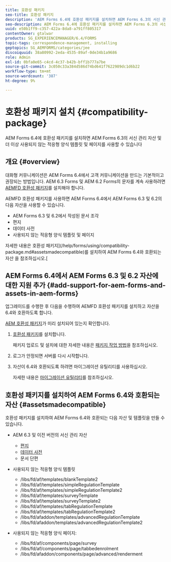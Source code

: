 ```yaml
---
title: 호환성 패키지
seo-title: 호환성 패키지
description: 'AEM Forms 6.4에 호환성 패키지를 설치하면 AEM Forms 6.3의 서신 관리 자산 및 더 이상 사용되지 않는 적응형 양식 템플릿 및 페이지를 사용할 수 있습니다 '
seo-description: AEM Forms 6.4에 호환성 패키지를 설치하면 AEM Forms 6.3의 서신 관리 자산 및 더 이상 사용되지 않는 적응형 양식 템플릿 및 페이지를 사용할 수 있습니다
uuid: e50b1ff9-c357-422a-8da8-a791ff805317
contentOwner: gtalwar
products: SG_EXPERIENCEMANAGER/6.4/FORMS
topic-tags: correspondence-management, installing
geptopics: SG_AEMFORMS/categories/jee
discoiquuid: 38a80992-2eda-4535-89af-0de34b1a9686
role: Admin
exl-id: 0bfa0e65-c4cd-4c37-b42b-bff1b777a7be
source-git-commit: 3c050c33a384d586d74bd641f7622989dc1d6b22
workflow-type: tm+mt
source-wordcount: '387'
ht-degree: 9%

---
```


# 호환성 패키지 설치 {#compatibility-package}

AEM Forms 6.4에 호환성 패키지를 설치하면 AEM Forms 6.3의 서신 관리 자산 및 더 이상 사용되지 않는 적응형 양식 템플릿 및 페이지를 사용할 수 있습니다

## 개요 {#overview}

대화형 커뮤니케이션은 AEM Forms 6.4에서 고객 커뮤니케이션을 만드는 기본적이고 권장되는 방법입니다. AEM 6.3 Forms 및 AEM 6.2 Forms의 문자를 계속 사용하려면 [AEMFD 호환성 패키지](https://www.adobeaemcloud.com/content/marketplace/marketplaceProxy.html?packagePath=/content/companies/public/adobe/packages/cq640/fd/AEM-FORMS-6.4-COMPAT)를 설치해야 합니다.

AEMFD 호환성 패키지를 사용하면 AEM Forms 6.4에서 AEM Forms 6.3 및 6.2의 다음 자산을 사용할 수 있습니다.

* AEM Forms 6.3 및 6.2에서 작성된 문서 조각
* 편지
* 데이터 사전
* 사용되지 않는 적응형 양식 템플릿 및 페이지

자세한 내용은 호환성 패키지](/help/forms/using/compatibility-package.md#assetsmadecompatible)를 설치하여 AEM Forms 6.4와 호환되는 자산 을 참조하십시오.[

## AEM Forms 6.4에서 AEM Forms 6.3 및 6.2 자산에 대한 지원 추가 {#add-support-for-aem-forms-and-assets-in-aem-forms}

업그레이드를 수행한 후 다음을 수행하여 AEMFD 호환성 패키지를 설치하고 자산을 6.4와 호환하도록 합니다.

[AEM 호환성 패키지](/help/sites-deploying/backward-compatibility.md)가 미리 설치되어 있는지 확인합니다.

1. [호환성 패키지](https://www.adobeaemcloud.com/content/marketplace/marketplaceProxy.html?packagePath=/content/companies/public/adobe/packages/cq640/fd/AEM-FORMS-6.4-COMPAT)를 설치합니다.

   패키지 업로드 및 설치에 대한 자세한 내용은 [패키지 작업 방법](/help/sites-administering/package-manager.md)을 참조하십시오.

1. 로그가 안정되면 서버를 다시 시작합니다.
1. 자산이 6.4와 호환되도록 하려면 마이그레이션 유틸리티를 사용하십시오.

   자세한 내용은 [마이그레이션 유틸리티](/help/forms/using/migration-utility.md)를 참조하십시오.

## 호환성 패키지를 설치하여 AEM Forms 6.4와 호환되는 자산 {#assetsmadecompatible}

호환성 패키지를 설치하여 AEM Forms 6.4와 호환되는 다음 자산 및 템플릿을 만들 수 있습니다.

* AEM 6.3 및 이전 버전의 서신 관리 자산

   * [편지](/help/forms/using/create-letter.md)
   * [데이터 사전](/help/forms/using/data-dictionary.md)
   * 문서 단편

* 사용되지 않는 적응형 양식 템플릿

   * /libs/fd/af/templates/blankTemplate2
   * /libs/fd/af/templates/simpleRegulationTemplate
   * /libs/fd/af/templates/simpleRegulationTemplate2
   * /libs/fd/af/templates/surveyTemplate
   * /libs/fd/af/templates/surveyTemplate2
   * /libs/fd/af/templates/tabRegulationTemplate
   * /libs/fd/af/templates/tabRegulationTemplate2
   * /libs/fd/afaddon/templates/advancedRegulationTemplate
   * /libs/fd/afaddon/templates/advancedRegulationTemplate2

* 사용되지 않는 적응형 양식 페이지:

   * /libs/fd/af/components/page/survey
   * /libs/fd/af/components/page/tabbedenrolment
   * /libs/fd/afaddon/components/page/advanced/renderment
